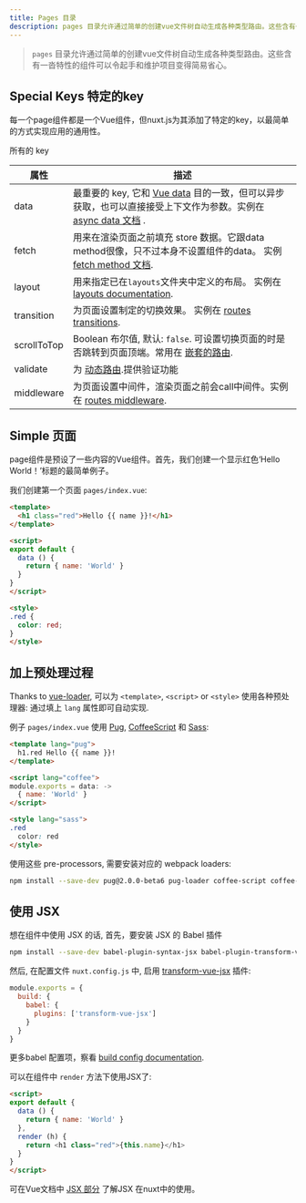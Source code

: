 ```yaml
---
title: Pages 目录
description: pages 目录允许通过简单的创建vue文件树自动生成各种类型路由。这些含有一沓特性的组件可以令起手和维护项目变得简易省心。
---
```


> `pages` 目录允许通过简单的创建vue文件树自动生成各种类型路由。这些含有一沓特性的组件可以令起手和维护项目变得简易省心。

## Special Keys 特定的key

每一个page组件都是一个Vue组件，但nuxt.js为其添加了特定的key，以最简单的方式实现应用的通用性。

所有的 key

| 属性 | 描述 |
|-----------|-------------|
| data | 最重要的 key, 它和 [Vue data](https://vuejs.org/v2/api/#Options-Data) 目的一致，但可以异步获取，也可以直接接受上下文作为参数。实例在 [async data 文档](/guide/async-data) . |
| fetch | 用来在渲染页面之前填充 store 数据。它跟data method很像，只不过本身不设置组件的data。 实例 [fetch method 文档](/guide/vuex-store#the-fetch-method). |
| layout | 用来指定已在`layouts`文件夹中定义的布局。 实例在 [layouts documentation](/guide/layouts). |
| transition | 为页面设置制定的切换效果。 实例在 [routes transitions](/guide/routes-transitions). |
| scrollToTop | Boolean 布尔值, 默认: `false`. 可设置切换页面的时是否跳转到页面顶端。常用在 [嵌套的路由](/guide/nested-routes). |
| validate | 为 [动态路由](/guide/dynamic-routes#validate-route-params).提供验证功能 |
| middleware | 为页面设置中间件，渲染页面之前会call中间件。实例在 [routes middleware](/guide/routes-middleware). |


## Simple 页面

page组件是预设了一些内容的Vue组件。首先，我们创建一个显示红色‘Hello World！’标题的最简单例子。

我们创建第一个页面 `pages/index.vue`:

```html
<template>
  <h1 class="red">Hello {{ name }}!</h1>
</template>

<script>
export default {
  data () {
    return { name: 'World' }
  }
}
</script>

<style>
.red {
  color: red;
}
</style>
```

## 加上预处理过程

Thanks to [vue-loader](http://vue-loader.vuejs.org/en/configurations/pre-processors.html), 可以为 `<template>`, `<script>` or `<style>` 使用各种预处理器: 通过填上 `lang` 属性即可自动实现.

例子 `pages/index.vue` 使用 [Pug](https://github.com/pugjs/pug), [CoffeeScript](http://coffeescript.org) 和 [Sass](http://sass-lang.com/):

```html
<template lang="pug">
  h1.red Hello {{ name }}!
</template>

<script lang="coffee">
module.exports = data: ->
  { name: 'World' }
</script>

<style lang="sass">
.red
  color: red
</style>
```

使用这些 pre-processors, 需要安装对应的 webpack loaders:
```bash
npm install --save-dev pug@2.0.0-beta6 pug-loader coffee-script coffee-loader node-sass sass-loader
```

## 使用 JSX

想在组件中使用 JSX 的话, 首先，要安装 JSX 的 Babel 插件

```bash
npm install --save-dev babel-plugin-syntax-jsx babel-plugin-transform-vue-jsx babel-helper-vue-jsx-merge-props
```

然后, 在配置文件 `nuxt.config.js` 中, 启用 [transform-vue-jsx](https://github.com/vuejs/babel-plugin-transform-vue-jsx) 插件:

```js
module.exports = {
  build: {
    babel: {
      plugins: ['transform-vue-jsx']
    }
  }
}
```

更多babel 配置项，察看 [build config documentation](/api/configuration-build).

可以在组件中 `render` 方法下使用JSX了:

```html
<script>
export default {
  data () {
    return { name: 'World' }
  },
  render (h) {
    return <h1 class="red">{this.name}</h1>
  }
}
</script>
```

可在Vue文档中 [JSX 部分](https://vuejs.org/v2/guide/render-function.html#JSX) 了解JSX 在nuxt中的使用。
